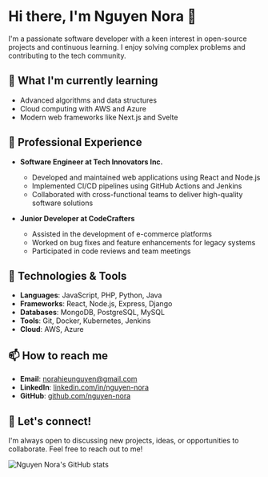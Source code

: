 # Hi there, I'm Nguyen Nora 👋

I'm a passionate software developer with a keen interest in open-source projects and continuous learning. I enjoy solving complex problems and contributing to the tech community.

## 🌱 What I'm currently learning
- Advanced algorithms and data structures
- Cloud computing with AWS and Azure
- Modern web frameworks like Next.js and Svelte

## 💼 Professional Experience
- **Software Engineer at Tech Innovators Inc.**
  - Developed and maintained web applications using React and Node.js
  - Implemented CI/CD pipelines using GitHub Actions and Jenkins
  - Collaborated with cross-functional teams to deliver high-quality software solutions

- **Junior Developer at CodeCrafters**
  - Assisted in the development of e-commerce platforms
  - Worked on bug fixes and feature enhancements for legacy systems
  - Participated in code reviews and team meetings

## 🔧 Technologies & Tools
- **Languages**: JavaScript, PHP, Python, Java
- **Frameworks**: React, Node.js, Express, Django
- **Databases**: MongoDB, PostgreSQL, MySQL
- **Tools**: Git, Docker, Kubernetes, Jenkins
- **Cloud**: AWS, Azure

## 📫 How to reach me
- **Email**: norahieunguyen@gmail.com
- **LinkedIn**: [linkedin.com/in/nguyen-nora](https://linkedin.com/in/nguyen-nora)
- **GitHub**: [github.com/nguyen-nora](https://github.com/nguyen-nora)

## 💬 Let's connect!
I'm always open to discussing new projects, ideas, or opportunities to collaborate. Feel free to reach out to me!

![Nguyen Nora's GitHub stats](https://github-readme-stats.vercel.app/api?username=nguyen-nora&show_icons=true&theme=radical)
